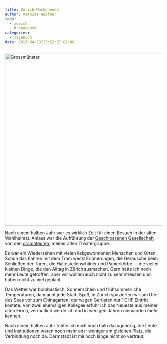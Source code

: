 ```yaml
---
title: Zürich-Wochenende
author: Mathias Wellner
tags: 
  - zürich
  - dramateure
categories:
  - tagebuch
date: 2017-04-30T23:52:37+01:00
---
```

<a data-flickr-embed="true"  href="https://www.flickr.com/photos/mwellner/5140909582/in/photolist-8Qhvj7-8LbDP1-7Jyv5R-7DfYfc-7DjLrd-7DjLdE-7DfYcR-7DfY8i-7DfY9v-7DjLc9-SE9PwG-STTqz8-SE9Qff-SFMbio-SRXvaf-SJc5sz-SJc6sR-SJc6gP-SRXvrY-SRXwtY-SFMbUy-SFMcwf-SJc7nM-SRXwMJ-SRXxPy-SJc7Fc-SRXy6L-SJc9bg-SJc91r-SRXyq3-SJc8Nn-RD5pVs-SJc9E2-RD5r25-SRXzVC-SFMhxY-SJcauD-SFMg3y-SFMfhL-RD5ruj-SJcaCK-SVxjh6-SVxiy2-SkFQ1N-SVxiTR-SFMj7j-SFMih3-SkFQib-SkFQFf-SFMhMf" title="Grossmünster"><img src="https://c1.staticflickr.com/2/1335/5140909582_cb1074e107_o.jpg" width="800" height="552" alt="Grossmünster"></a><script async src="//embedr.flickr.com/assets/client-code.js" charset="utf-8"></script>

Nach einem halben Jahr war es wirklich Zeit für einen Besuch in der alten Wahlheimat. Anlass war die Aufführung der [Geschlossenen Gesellschaft](https://de.wikipedia.org/wiki/Geschlossene_Gesellschaft) von den [dramateuren](http://dramateure.ch), meiner alten Theatergruppe. 

Es war ein Wiedersehen mit vielen liebgewonnenen Menschen und Orten. Schon das Fahren mit dem Tram weckt Erinnerungen, die Geräusche beim Schließen der Türen, die Haltestellenschilder und Papierkörbe -- die vielen kleinen Dinge, die den Alltag in Zürich ausmachen. Gern hätte ich noch mehr Leute getroffen, aber wir wollten auch nicht zu sehr stressen und haben nicht zu viel geplant. 

Das Wetter war bombastisch, Sonnenschein und frühsommerliche Temperaturen, da macht jede Stadt Spaß, in Zürich spazierten wir am Ufer des Sees vor zum Chinagarten, der wegen Gerüsten nur 1&thinsp;CHF Eintritt kostete. Von zwei ehemaligen Kollegen erfuhr ich das Neueste aus meiner alten Firma, vermutlich werde ich dort in wenigen Jahren niemanden mehr kennen. 

Nach einem halben Jahr fühlte ich mich noch halb dazugehörig, die Leute und Institutionen waren noch mehr oder weniger am gleichen Platz, die Verbindung noch da. Darmstadt ist mir noch lange nicht so vertraut. 